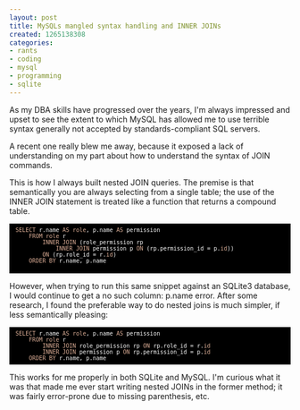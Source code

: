 ```yaml
---
layout: post
title: MySQLs mangled syntax handling and INNER JOINs
created: 1265138308
categories:
- rants
- coding
- mysql
- programming
- sqlite
---
```

As my DBA skills have progressed over the years, I'm always impressed and upset to see the extent to which MySQL has allowed me to use terrible syntax generally not accepted by standards-compliant SQL servers.

A recent one really blew me away, because it exposed a lack of understanding on my part about how to understand the syntax of JOIN commands.

This is how I always built nested JOIN queries. The premise is that semantically you are always selecting from a single table; the use of the INNER JOIN statement is treated like a function that returns a compound table.

<div style="text-align:left;color:#ffffff; background-color:#000000; border:solid black 1px; padding:0.5em 1em 0.5em 1em; overflow:auto;font-size:small; font-family:monospace; "><span style="color:#dfb098;">SELECT</span> r.name <span style="color:#dfb098;">AS</span> <span style="color:#dfb098;">role</span>, p.name <span style="color:#dfb098;">AS</span> permission<br />
&nbsp;&nbsp;&nbsp;&nbsp;<span style="color:#dfb098;">FROM</span> <span style="color:#dfb098;">role</span> r<br />
&nbsp;&nbsp;&nbsp;&nbsp;&nbsp;&nbsp;&nbsp;&nbsp;<span style="color:#dfb098;">INNER</span> <span style="color:#dfb098;">JOIN</span> (role_permission rp<br />
&nbsp;&nbsp;&nbsp;&nbsp;&nbsp;&nbsp;&nbsp;&nbsp;&nbsp;&nbsp;&nbsp;&nbsp;<span style="color:#dfb098;">INNER</span> <span style="color:#dfb098;">JOIN</span> permission p <span style="color:#dfb098;">ON</span> (rp.permission_id = p.<span style="color:#dfb098;">id</span>))<br />
&nbsp;&nbsp;&nbsp;&nbsp;&nbsp;&nbsp;&nbsp;&nbsp;<span style="color:#dfb098;">ON</span> (rp.role_id = r.<span style="color:#dfb098;">id</span>)<br />
&nbsp;&nbsp;&nbsp;&nbsp;<span style="color:#dfb098;">ORDER</span> <span style="color:#dfb098;">BY</span> r.name, p.name<br />
<br />
</div>

However, when trying to run this same snippet against an SQLite3 database, I would continue to get a <span class="error">no such column: p.name</span> error. After some research, I found the preferable way to do nested joins is much simpler, if less semantically pleasing:

<div style="text-align:left;color:#ffffff; background-color:#000000; border:solid black 1px; padding:0.5em 1em 0.5em 1em; overflow:auto;font-size:small; font-family:monospace; "><span style="color:#dfb098;">SELECT</span> r.name <span style="color:#dfb098;">AS</span> <span style="color:#dfb098;">role</span>, p.name <span style="color:#dfb098;">AS</span> permission<br />
&nbsp;&nbsp;&nbsp;&nbsp;<span style="color:#dfb098;">FROM</span> <span style="color:#dfb098;">role</span> r<br />
&nbsp;&nbsp;&nbsp;&nbsp;&nbsp;&nbsp;&nbsp;&nbsp;<span style="color:#dfb098;">INNER</span> <span style="color:#dfb098;">JOIN</span> role_permission rp <span style="color:#dfb098;">ON</span> rp.role_id = r.<span style="color:#dfb098;">id</span><br />
&nbsp;&nbsp;&nbsp;&nbsp;&nbsp;&nbsp;&nbsp;&nbsp;<span style="color:#dfb098;">INNER</span> <span style="color:#dfb098;">JOIN</span> permission p <span style="color:#dfb098;">ON</span> rp.permission_id = p.<span style="color:#dfb098;">id</span><br />
&nbsp;&nbsp;&nbsp;&nbsp;<span style="color:#dfb098;">ORDER</span> <span style="color:#dfb098;">BY</span> r.name, p.name<br />
</div>

This works for me properly in both SQLite and MySQL. I'm curious what it was that made me ever start writing nested JOINs in the former method; it was fairly error-prone due to missing parenthesis, etc.
